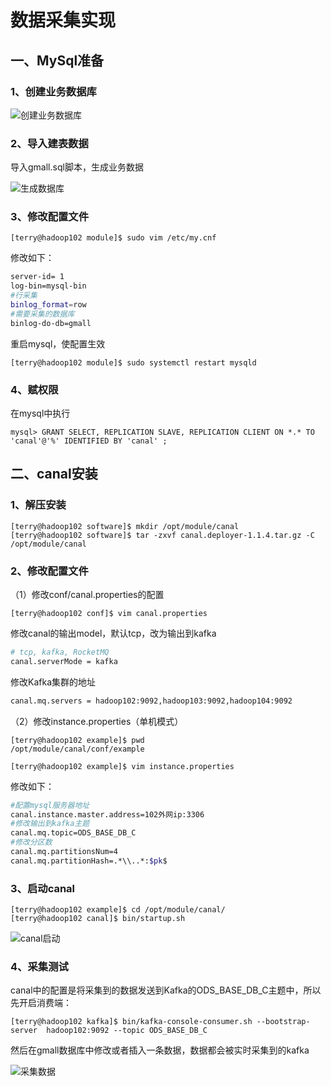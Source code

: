 # 数据采集实现

## 一、MySql准备

### 1、创建业务数据库

![创建业务数据库](E:\code\gmall-realtime-spark\image\canal采集\创建业务数据库.jpg)

### 2、导入建表数据

导入gmall.sql脚本，生成业务数据

![生成数据库](E:\code\gmall-realtime-spark\image\canal采集\生成数据库.jpg)

### 3、修改配置文件

~~~
[terry@hadoop102 module]$ sudo vim /etc/my.cnf
~~~

修改如下：

~~~bash
server-id= 1
log-bin=mysql-bin
#行采集
binlog_format=row
#需要采集的数据库
binlog-do-db=gmall
~~~

重启mysql，使配置生效

~~~
[terry@hadoop102 module]$ sudo systemctl restart mysqld
~~~

### 4、赋权限

在mysql中执行

~~~
mysql> GRANT SELECT, REPLICATION SLAVE, REPLICATION CLIENT ON *.* TO 'canal'@'%' IDENTIFIED BY 'canal' ;
~~~

## 二、canal安装

### 1、解压安装

~~~
[terry@hadoop102 software]$ mkdir /opt/module/canal
[terry@hadoop102 software]$ tar -zxvf canal.deployer-1.1.4.tar.gz -C /opt/module/canal
~~~

### 2、修改配置文件

（1）修改conf/canal.properties的配置

~~~
[terry@hadoop102 conf]$ vim canal.properties
~~~

修改canal的输出model，默认tcp，改为输出到kafka

~~~bash
# tcp, kafka, RocketMQ
canal.serverMode = kafka
~~~

修改Kafka集群的地址

~~~~bash
canal.mq.servers = hadoop102:9092,hadoop103:9092,hadoop104:9092
~~~~

（2）修改instance.properties（单机模式）

~~~
[terry@hadoop102 example]$ pwd
/opt/module/canal/conf/example

[terry@hadoop102 example]$ vim instance.properties
~~~

修改如下：

~~~bash
#配置mysql服务器地址
canal.instance.master.address=102外网ip:3306
#修改输出到kafka主题
canal.mq.topic=ODS_BASE_DB_C
#修改分区数
canal.mq.partitionsNum=4
canal.mq.partitionHash=.*\\..*:$pk$
~~~

### 3、启动canal

~~~
[terry@hadoop102 example]$ cd /opt/module/canal/
[terry@hadoop102 canal]$ bin/startup.sh
~~~

![canal启动](E:\code\gmall-realtime-spark\image\canal采集\canal启动.jpg)

### 4、采集测试

 canal中的配置是将采集到的数据发送到Kafka的ODS_BASE_DB_C主题中，所以先开启消费端：

~~~
[terry@hadoop102 kafka]$ bin/kafka-console-consumer.sh --bootstrap-server  hadoop102:9092 --topic ODS_BASE_DB_C
~~~

然后在gmall数据库中修改或者插入一条数据，数据都会被实时采集到的kafka

![采集数据](E:\code\gmall-realtime-spark\image\canal采集\采集数据.jpg)